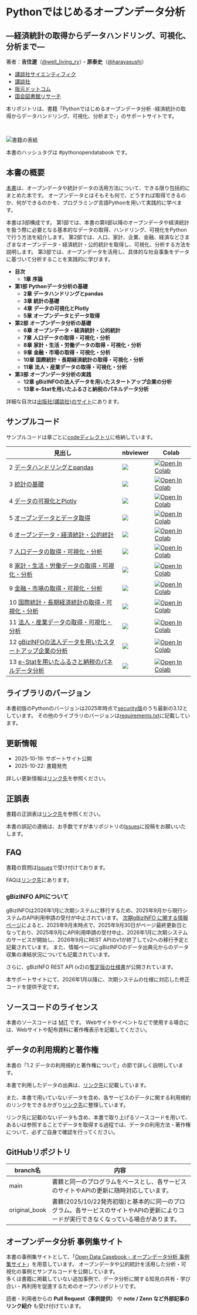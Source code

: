 # Pythonではじめるオープンデータ分析
## ―経済統計の取得からデータハンドリング、可視化、分析まで―

著者：**吉住遼**（[@well_living_ry](https://x.com/well_living_ry)）・**原泰史**（[@harayasushi](https://x.com/harayasushi)）

- [講談社サイエンティフィク](https://www.kspub.co.jp/book/detail/5412251.html)
- [講談社](https://www.kodansha.co.jp/book/products/0000419304)
- [版元ドットコム](https://www.hanmoto.com/bd/isbn/9784065412251)
- [国会図書館リサーチ](https://ndlsearch.ndl.go.jp/books/R100000137-I9784065412251)

本リポジトリは、書籍「Pythonではじめるオープンデータ分析 -経済統計の取得からデータハンドリング、可視化、分析まで-」のサポートサイトです。

<br>
     
![書籍の表紙](assets/images/python_opendata_book_cover.jpg)

本書のハッシュタグは #pythonopendatabook です。

## 本書の概要

[本書](https://www.kodansha.co.jp/book/products/0000419304)は、オープンデータや統計データの活用方法について、できる限り包括的にまとめた本です。
オープンデータとはそもそも何で、どうすれば取得できるのか、何ができるのかを、プログラミング言語Pythonを用いて実践的に学べます。

本書は3部構成です。
第1部では、本書の第Ⅱ部以降のオープンデータや経済統計を扱う際に必要となる基本的なデータの取得、ハンドリング、可視化をPythonで行う方法を紹介します。
第2部では、人口、家計、企業、金融、経済などさまざまなオープンデータ・経済統計・公的統計を取得し、可視化、分析する方法を説明します。
第3部では、オープンデータを活用し、具体的な社会事象をデータに基づいて分析することを実践的に学びます。


- **目次** 
    - **1章** **序論**   
- **第1部** **Pythonデータ分析の基礎**
    - **2章** **データハンドリングとpandas**     
    - **3章** **統計の基礎**     
    - **4章** **データの可視化とPlotly**    
    - **5章** **オープンデータとデータ取得**     
- **第2部** **オープンデータ分析の基礎**
    - **6章** **オープンデータ・経済統計・公的統計**     
    - **7章** **人口データの取得・可視化・分析**     
    - **8章** **家計・生活・労働データの取得・可視化・分析**     
    - **9章** **金融・市場の取得・可視化・分析**     
    - **10章** **国際統計・長期経済統計の取得・可視化・分析**     
    - **11章** **法人・産業データの取得・可視化・分析**    
- **第3部** **オープンデータ分析の実践** 
    - **12章** **gBizINFOの法人データを用いたスタートアップ企業の分析**     
    - **13章** **e-Statを用いたふるさと納税のパネルデータ分析**    

詳細な目次は[出版社(講談社)のサイト](https://www.kodansha.co.jp/book/products/0000419304)にあります。

## サンプルコード

サンプルコードは章ごとに[codeディレクトリ](https://github.com/python-opendata-analysis/python-opendata-analysis-book/tree/main/code)に格納しています。

見出し|nbviewer|Colab
---|---|---
2 [データハンドリングとpandas](https://github.com/python-opendata-analysis/python-opendata-analysis-book/blob/main/code/ch02_data_wrangling.ipynb) | [![](https://img.shields.io/badge/render-nbviewer-orange.svg)](https://nbviewer.org/github/python-opendata-analysis/python-opendata-analysis-book/blob/main/code/ch02_data_wrangling.ipynb) | [![Open In Colab](https://colab.research.google.com/assets/colab-badge.svg)](https://colab.research.google.com/github/python-opendata-analysis/python-opendata-analysis-book/blob/main/code/ch02_data_wrangling.ipynb)
3 [統計の基礎](https://github.com/python-opendata-analysis/python-opendata-analysis-book/blob/main/code/ch03_statistics.ipynb) | [![](https://img.shields.io/badge/render-nbviewer-orange.svg)](https://nbviewer.org/github/python-opendata-analysis/python-opendata-analysis-book/blob/main/code/ch03_statistics.ipynb) | [![Open In Colab](https://colab.research.google.com/assets/colab-badge.svg)](https://colab.research.google.com/github/python-opendata-analysis/python-opendata-analysis-book/blob/main/code/ch03_statistics.ipynb)
4 [データの可視化とPlotly](https://github.com/python-opendata-analysis/python-opendata-analysis-book/blob/main/code/ch04_data_visualization.ipynb) | [![](https://img.shields.io/badge/render-nbviewer-orange.svg)](https://nbviewer.org/github/python-opendata-analysis/python-opendata-analysis-book/blob/main/code/ch04_data_visualization.ipynb) | [![Open In Colab](https://colab.research.google.com/assets/colab-badge.svg)](https://colab.research.google.com/github/python-opendata-analysis/python-opendata-analysis-book/blob/main/code/ch04_data_visualization.ipynb)
5 [オープンデータとデータ取得](https://github.com/python-opendata-analysis/python-opendata-analysis-book/blob/main/code/ch05_opendata_and_gettingdata.ipynb) | [![](https://img.shields.io/badge/render-nbviewer-orange.svg)](https://nbviewer.org/github/python-opendata-analysis/python-opendata-analysis-book/blob/main/code/ch05_opendata_and_gettingdata.ipynb) | [![Open In Colab](https://colab.research.google.com/assets/colab-badge.svg)](https://colab.research.google.com/github/python-opendata-analysis/python-opendata-analysis-book/blob/main/code/ch05_opendata_and_gettingdata.ipynb)
6 [オープンデータ・経済統計・公的統計](https://github.com/python-opendata-analysis/python-opendata-analysis-book/blob/main/code/ch06_official_statistic.ipynb) | [![](https://img.shields.io/badge/render-nbviewer-orange.svg)](https://nbviewer.org/github/python-opendata-analysis/python-opendata-analysis-book/blob/main/code/ch06_official_statistic.ipynb) | [![Open In Colab](https://colab.research.google.com/assets/colab-badge.svg)](https://colab.research.google.com/github/python-opendata-analysis/python-opendata-analysis-book/blob/main/code/ch06_official_statistic.ipynb)
7 [人口データの取得・可視化・分析](https://github.com/python-opendata-analysis/python-opendata-analysis-book/blob/main/code/ch07_population.ipynb) | [![](https://img.shields.io/badge/render-nbviewer-orange.svg)](https://nbviewer.org/github/python-opendata-analysis/python-opendata-analysis-book/blob/main/code/ch07_population.ipynb) | [![Open In Colab](https://colab.research.google.com/assets/colab-badge.svg)](https://colab.research.google.com/github/python-opendata-analysis/python-opendata-analysis-book/blob/main/code/ch07_population.ipynb) 
8 [家計・生活・労働データの取得・可視化・分析](https://github.com/python-opendata-analysis/python-opendata-analysis-book/blob/main/code/ch08_households.ipynb) | [![](https://img.shields.io/badge/render-nbviewer-orange.svg)](https://nbviewer.org/github/python-opendata-analysis/python-opendata-analysis-book/blob/main/code/ch08_households.ipynb) | [![Open In Colab](https://colab.research.google.com/assets/colab-badge.svg)](https://colab.research.google.com/github/python-opendata-analysis/python-opendata-analysis-book/blob/main/code/ch08_households.ipynb) 
9 [金融・市場の取得・可視化・分析](https://github.com/python-opendata-analysis/python-opendata-analysis-book/blob/main/code/ch09_finance.ipynb) | [![](https://img.shields.io/badge/render-nbviewer-orange.svg)](https://nbviewer.org/github/python-opendata-analysis/python-opendata-analysis-book/blob/main/code/ch09_finance.ipynb) | [![Open In Colab](https://colab.research.google.com/assets/colab-badge.svg)](https://colab.research.google.com/github/python-opendata-analysis/python-opendata-analysis-book/blob/main/code/ch09_finance.ipynb) 
10 [国際統計・長期経済統計の取得・可視化・分析](https://github.com/python-opendata-analysis/python-opendata-analysis-book/blob/main/code/ch10_sna_and_economic_statistics.ipynb) | [![](https://img.shields.io/badge/render-nbviewer-orange.svg)](https://nbviewer.org/github/python-opendata-analysis/python-opendata-analysis-book/blob/main/code/ch10_sna_and_economic_statistics.ipynb) | [![Open In Colab](https://colab.research.google.com/assets/colab-badge.svg)](https://colab.research.google.com/github/python-opendata-analysis/python-opendata-analysis-book/blob/main/code/ch10_sna_and_economic_statistics.ipynb) 
11 [法人・産業データの取得・可視化・分析](https://github.com/python-opendata-analysis/python-opendata-analysis-book/blob/main/code/ch11_industry.ipynb) | [![](https://img.shields.io/badge/render-nbviewer-orange.svg)](https://nbviewer.org/github/python-opendata-analysis/python-opendata-analysis-book/blob/main/code/ch11_industry.ipynb) | [![Open In Colab](https://colab.research.google.com/assets/colab-badge.svg)](https://colab.research.google.com/github/python-opendata-analysis/python-opendata-analysis-book/blob/main/code/ch11_industry.ipynb) 
12 [gBizINFOの法人データを用いたスタートアップ企業の分析](https://github.com/python-opendata-analysis/python-opendata-analysis-book/blob/main/code/ch12_startup.ipynb) | [![](https://img.shields.io/badge/render-nbviewer-orange.svg)](https://nbviewer.org/github/python-opendata-analysis/python-opendata-analysis-book/blob/main/code/ch12_startup.ipynb) | [![Open In Colab](https://colab.research.google.com/assets/colab-badge.svg)](https://colab.research.google.com/github/python-opendata-analysis/python-opendata-analysis-book/blob/main/code/ch12_startup.ipynb) 
13 [e-Statを用いたふるさと納税のパネルデータ分析](https://github.com/python-opendata-analysis/python-opendata-analysis-book/blob/main/code/ch13_paneldata.ipynb) | [![](https://img.shields.io/badge/render-nbviewer-orange.svg)](https://nbviewer.org/github/python-opendata-analysis/python-opendata-analysis-book/blob/main/code/ch13_paneldata.ipynb) | [![Open In Colab](https://colab.research.google.com/assets/colab-badge.svg)](https://colab.research.google.com/github/python-opendata-analysis/python-opendata-analysis-book/blob/main/code/ch13_paneldata.ipynb) 

## ライブラリのバージョン

本書初版のPythonのバージョンは2025年時点で[security版](https://devguide.python.org/versions/)のうち最新の3.12としています。
その他のライブラリのバージョンは[requirements.txt](https://github.com/python-opendata-analysis/python-opendata-analysis-book/blob/main/requirements.txt)に記載しています。

## 更新情報

- 2025-10-19: サポートサイト公開
- 2025-10-22: 書籍発売

詳しい更新情報は[リンク先](https://github.com/python-opendata-analysis/python-opendata-analysis-book/blob/main/UPDATE.md)を参照ください。

## 正誤表

書籍の正誤表は[リンク先](https://github.com/python-opendata-analysis/python-opendata-analysis-book/blob/main/UPDATE.md)を参照ください。

本書の誤記の連絡は、お手数ですが本リポジトリの[Issues](https://github.com/python-opendata-analysis/python-opendata-analysis-book/issues)に投稿をお願いいたします。

## FAQ 

書籍の質問は[Issues](https://github.com/python-opendata-analysis/python-opendata-analysis-book/issues)で受け付けております。

FAQは[リンク先](https://github.com/python-opendata-analysis/python-opendata-analysis-book/blob/main/FAQ.md)にあります。

### gBizINFO APIについて

gBizINFOは2026年1月に次期システムに移行するため、2025年9月から現行システムのAPI利用申請の受付が中止されています。
[次期gBizINFO に関する情報ページ](https://info.gbiz.go.jp/html/R7Infomation.html)によると、2025年9月末時点で、2025年9月30日がページ最終更新日となっており、2025年9月にAPI利用申請の受付中止、2026年1月に次期システムのサービスが開始し、2026年9月にREST APIのv1が終了してv2への移行予定と記載されています。
また、情報ページにgBizINFOのデータ出典元からのデータ収集の凍結状況についても記載されています。

さらに、gBizINFO REST API (v2)の[暫定版の仕様書](https://info.gbiz.go.jp/html/index_v2_20250919.html)が公開されています。

本サポートサイトにて、2026年1月以降に、次期システムの仕様に対応した修正コードを提供予定です。

## ソースコードのライセンス

本書のソースコードは [MIT](https://github.com/python-opendata-analysis/python-opendata-analysis-book/blob/main/LICENSE) です。
Webサイトやイベントなどで使用する場合には、Webサイトや配布資料に著作権表示を記載してください。

## データの利用規約と著作権

本書の「1.2 データの利用規約と著作権について」の節で詳しく説明しています。

本書で利用したデータの出典は、[リンク先](https://github.com/python-opendata-analysis/python-opendata-analysis-book/tree/main/terms_of_use)に記載しています。

また、本書で用いていないデータを含め、各サービスのデータに関する利用規約のリンクをできるかぎり[リンク先](https://github.com/python-opendata-analysis/python-opendata-analysis-book/tree/main/terms_of_use)に整理しています。

リンク先に記載のないデータも含め、本書で取り上げるソースコードを用いて、あるいは参照することでデータを取得する過程では、データの利用方法・著作権について、必ずご自身で確認を行ってください。

## GitHubリポジトリ

| branch名 | 内容 |
| ------------- | ------------------------------------------------------------ |
| main | 書籍と同一のプログラムをベースとし、各サービスのサイトやAPIの更新に随時対応しています。 |
| original_book | 書籍(2025/10/22発売初版)と基本的に同一のプログラム。各サービスのサイトやAPIの更新によりコードが実行できなくなっている場合があります。 |

## オープンデータ分析 事例集サイト

本書の事例集サイトとして、「[Open Data Casebook - オープンデータ分析 事例集サイト](https://github.com/python-opendata-analysis/opendata-casebook)」を用意しています。
オープンデータや公的統計を活用した分析・可視化の事例とサンプルコードを公開しています。  
多くは書籍に掲載していない追加事例で、データ分析に関する知見の共有・学び合い・再利用を促進するためのオープンリポジトリです。  

読者・利用者からの **Pull Request（事例提供）** や **note / Zenn など外部記事のリンク紹介** も受け付けています。
